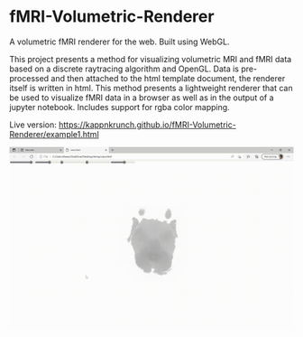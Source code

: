 # fMRI-Volumetric-Renderer
A volumetric fMRI renderer for the web. Built using WebGL.

This project presents a method for visualizing volumetric MRI and fMRI data based on a discrete raytracing algorithm and OpenGL.
Data is pre-processed and then attached to the html template document, the renderer itself is written in html. This method presents a lightweight 
renderer that can be used to visualize fMRI data in a browser as well as in the output of a jupyter notebook. Includes support for rgba color mapping.

Live version:
https://kappnkrunch.github.io/fMRI-Volumetric-Renderer/example1.html

![Gif showing the renderer](view.gif "MRI view")
